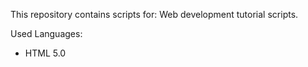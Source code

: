 This repository contains scripts for: Web development tutorial scripts.

Used Languages:
- HTML 5.0
